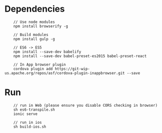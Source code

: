 # Dependencies

		// Use node modules
		npm install browserify -g
		
		// Build modules
		npm install gulp -g

		// ES6 -> ES5
		npm install --save-dev babelify
		npm install --save-dev babel-preset-es2015 babel-preset-react

		// In App browser plugin
		cordova plugin add https://git-wip-us.apache.org/repos/asf/cordova-plugin-inappbrowser.git --save



# Run
		// run in Web (please ensure you disable CORS checking in browser)
		sh es6-transpile.sh
		ionic serve
		
		// run in ios
		sh build-ios.sh

